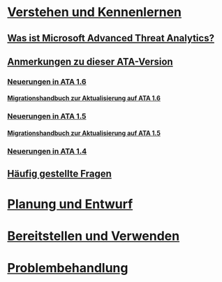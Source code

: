 # [Verstehen und Kennenlernen](what-is-ata.md)
## [Was ist Microsoft Advanced Threat Analytics?](what-is-ata.md)
## [Anmerkungen zu dieser ATA-Version](ata-release-notes.md)
### [Neuerungen in ATA 1.6](whats-new-version-1.6.md)
#### [Migrationshandbuch zur Aktualisierung auf ATA 1.6](ata-update-1.6-migration-guide.md)
### [Neuerungen in ATA 1.5](whats-new-version-1.5.md)
#### [Migrationshandbuch zur Aktualisierung auf ATA 1.5](ata-update-1.5-migration-guide.md)
### [Neuerungen in ATA 1.4](whats-new-version-1.4.md)
## [Häufig gestellte Fragen](ata-technical-faq.md)
# [Planung und Entwurf](/advanced-threat-analytics/plan-design/ata-capacity-planning)
# [Bereitstellen und Verwenden](/advanced-threat-analytics/deploy-use/install-ata)
# [Problembehandlung](/advanced-threat-analytics/troubleshoot/troubleshooting-ata-using-logs)


<!--HONumber=Jun16_HO4-->


